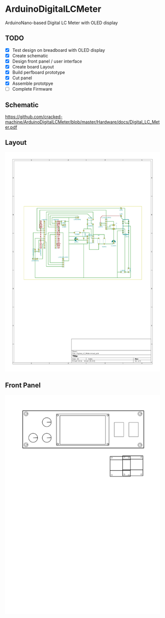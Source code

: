 # ArduinoDigitalLCMeter
ArduinoNano-based Digital LC Meter with OLED display

## TODO

- [x] Test design on breadboard with OLED display
- [x] Create schematic
- [x] Design front panel / user interface
- [x] Create board Layout
- [x] Build perfboard prototype
- [x] Cut panel
- [x] Assemble prototpye
- [ ] Complete Firmware

## Schematic

https://github.com/cracked-machine/ArduinoDigitalLCMeter/blob/master/Hardware/docs/Digital_LC_Meter.pdf

## Layout

![Layout](https://github.com/cracked-machine/ArduinoDigitalLCMeter/blob/master/Hardware/docs/Digital_LC_Meter-brd.svg)

## Front Panel

![Front Panel](https://github.com/cracked-machine/ArduinoDigitalLCMeter/blob/master/FrontPanel/FrontPanelDrawing.svg)


